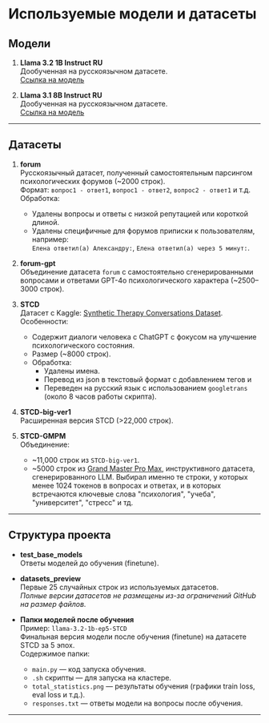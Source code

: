 # Используемые модели и датасеты

## Модели

1. **Llama 3.2 1B Instruct RU**  
   Дообученная на русскоязычном датасете.  
   [Ссылка на модель](https://huggingface.co/Vikhrmodels/Vikhr-Llama-3.2-1B-Instruct)

2. **Llama 3.1 8B Instruct RU**  
   Дообученная на русскоязычном датасете.  
   [Ссылка на модель](https://huggingface.co/Vikhrmodels/Vikhr-Llama3.1-8B-Instruct-R-21-09-24)

---

## Датасеты

1. **forum**  
   Русскоязычный датасет, полученный самостоятельным парсингом психологических форумов (~2000 строк).  
   Формат: `вопрос1 - ответ1`, `вопрос1 - ответ2`, `вопрос2 - ответ1` и т.д.  
   Обработка:
   - Удалены вопросы и ответы с низкой репутацией или короткой длиной.
   - Удалены специфичные для форумов приписки к пользователям, например:  
     `Елена ответил(а) Александру:`, `Елена ответил(а) через 5 минут:`.

2. **forum-gpt**  
   Объединение датасета `forum` с самостоятельно сгенерированными вопросами и ответами GPT-4o психологического характера (~2500–3000 строк).  

3. **STCD**  
   Датасет с Kaggle: [Synthetic Therapy Conversations Dataset](https://www.kaggle.com/datasets/thedevastator/synthetic-therapy-conversations-dataset).  
   Особенности:
   - Содержит диалоги человека с ChatGPT с фокусом на улучшение психологического состояния.  
   - Размер (~8000 строк).
   - Обработка:
     - Удалены имена.
     - Перевод из json в текстовый формат с добавлением тегов <USER> и <ASSISTANT>
     - Переведен на русский язык с использованием `googletrans` (около 8 часов работы скрипта).  

4. **STCD-big-ver1**  
   Расширенная версия STCD (>22,000 строк).  

5. **STCD-GMPM**  
   Объединение:
   - ~11,000 строк из `STCD-big-ver1`.
   - ~5000 строк из [Grand Master Pro Max](https://huggingface.co/datasets/Vikhrmodels/GrandMaster-PRO-MAX), инструктивного датасета, сгенерированного LLM. Выбирал именно те строки, у которых менее 1024 токенов в вопросах и ответах, и в которых встречаются ключевые слова "психология", "учеба", "университет", "стресс" и тд.

---

## Структура проекта

- **test_base_models**  
  Ответы моделей до обучения (finetune).

- **datasets_preview**  
  Первые 25 случайных строк из используемых датасетов.  
  _Полные версии датасетов не размещены из-за ограничений GitHub на размер файлов._

- **Папки моделей после обучения**  
  Пример: `llama-3.2-1b-ep5-STCD`  
  Финальная версия модели после обучения (finetune) на датасете STCD за 5 эпох.  
  Содержимое папки:
  - `main.py` — код запуска обучения.
  - `.sh` скрипты — для запуска на кластере.
  - `total_statistics.png` — результаты обучения (графики train loss, eval loss и т.д.).
  - `responses.txt` — ответы модели на вопросы после обучения.

---
